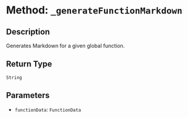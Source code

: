 # Method: `_generateFunctionMarkdown`

## Description

Generates Markdown for a given global function.

## Return Type
`String`

## Parameters

- `functionData`: `FunctionData`
